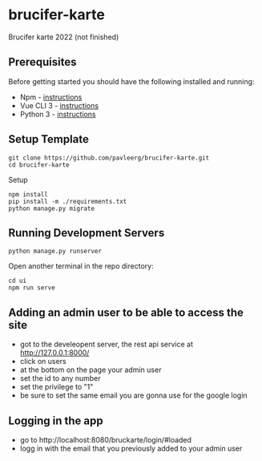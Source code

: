 # brucifer-karte
Brucifer karte 2022 (not finished)

## Prerequisites

Before getting started you should have the following installed and running:

-  Npm - [instructions](https://docs.npmjs.com/downloading-and-installing-node-js-and-npm)
-  Vue CLI 3 - [instructions](https://cli.vuejs.org/guide/installation.html)
-  Python 3 - [instructions](https://wiki.python.org/moin/BeginnersGuide)

## Setup Template

```
git clone https://github.com/pavleerg/brucifer-karte.git
cd brucifer-karte
```

Setup
```
npm install
pip install -m ./requirements.txt
python manage.py migrate
```

## Running Development Servers

```
python manage.py runserver
```
Open another terminal in the repo directory:
```
cd ui
npm run serve
```

## Adding an admin user to be able to access the site

- got to the develeopent server, the rest api service at http://127.0.0.1:8000/
- click on users
- at the bottom on the page your admin user
- set the id to any number
- set the privilege to "1" 
- be sure to set the same email you are gonna use for the google login

## Logging in the app

- go to http://localhost:8080/bruckarte/login/#loaded
- logg in with the email that you previously added to your admin user
